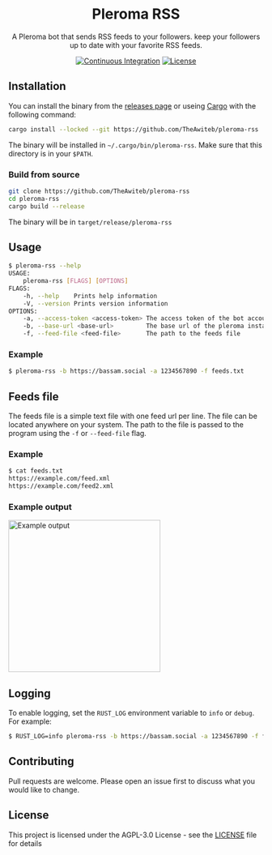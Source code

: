 <div align="center">

# Pleroma RSS
A Pleroma bot that sends RSS feeds to your followers. keep your followers up to date with your favorite RSS feeds.

[![Continuous Integration](https://github.com/TheAwiteb/pleroma-rss/actions/workflows/ci.yml/badge.svg)](https://github.com/TheAwiteb/pleroma-rss/actions/workflows/ci.yml)
[![License](https://img.shields.io/github/license/TheAwiteb/pleroma-rss)](https://github.com/TheAwiteb/pleroma-rss/blob/master/LICENSE)

</div>

## Installation
You can install the binary from the [releases page](https://github.com/TheAwiteb/pleroma-rss/releases/latest) or useing [Cargo](https://doc.rust-lang.org/cargo/getting-started/installation.html) with the following command:
```bash
cargo install --locked --git https://github.com/TheAwiteb/pleroma-rss
```
The binary will be installed in `~/.cargo/bin/pleroma-rss`. Make sure that this directory is in your `$PATH`.
### Build from source
```bash
git clone https://github.com/TheAwiteb/pleroma-rss
cd pleroma-rss
cargo build --release
```
The binary will be in `target/release/pleroma-rss`

## Usage
```bash
$ pleroma-rss --help
USAGE:
    pleroma-rss [FLAGS] [OPTIONS]
FLAGS:
    -h, --help    Prints help information
    -V, --version Prints version information
OPTIONS:
    -a, --access-token <access-token> The access token of the bot account
    -b, --base-url <base-url>         The base url of the pleroma instance
    -f, --feed-file <feed-file>       The path to the feeds file 
```
### Example
```bash
$ pleroma-rss -b https://bassam.social -a 1234567890 -f feeds.txt
```
## Feeds file
The feeds file is a simple text file with one feed url per line. The file can be located anywhere on your system. The path to the file is passed to the program using the `-f` or `--feed-file` flag.
### Example
```bash
$ cat feeds.txt
https://example.com/feed.xml
https://example.com/feed2.xml
```

### Example output
<img src="https://i.suar.me/17Yzw/" width="300" alt="Example output">

## Logging
To enable logging, set the `RUST_LOG` environment variable to `info` or `debug`. For example:
```bash
$ RUST_LOG=info pleroma-rss -b https://bassam.social -a 1234567890 -f feeds.txt
```

## Contributing
Pull requests are welcome. Please open an issue first to discuss what you would like to change.

## License
This project is licensed under the AGPL-3.0 License - see the [LICENSE](https://github.com/TheAwiteb/pleroma-rss/blob/master/LICENSE) file for details
